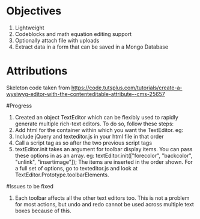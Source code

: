 # Objectives

1. Lightweight
2. Codeblocks and math equation editing support
3. Optionally attach file with uploads
4. Extract data in a form that can be saved in a Mongo Database

# Attributions
Skeleton code taken from https://code.tutsplus.com/tutorials/create-a-wysiwyg-editor-with-the-contenteditable-attribute--cms-25657

#Progress
1. Created an object TextEditor which can be flexibly used to rapidly generate multiple rich-text editors. To do so, follow these steps: 
  1. Add html for the container within which you want the TextEditor. 
      eg: <div class = "main-container"></div>
  2. Include jQuery and texteditor.js in your html file in that order
  3. Call a script tag as so after the two previous script tags
      <script>
        var textEditor = new TextEditor('.main-container'); //Note the . indicating the class name
        textEditor.init();
        textEditor.show();
      </script>
  4. textEditor.init takes an argument for toolbar display items. You can pass these options in as an array.
     eg: textEditor.init(["forecolor", "backcolor", "unlink", "insertimage"]);
     The items are inserted in the order shown. For a full set of options, go to texteditor.js and look at TextEditor.Prototype.toolbarElements. 

#Issues to be fixed
1. Each toolbar affects all the other text editors too. This is not a problem for most actions, but undo and redo cannot be used across multiple text boxes because of this. 
